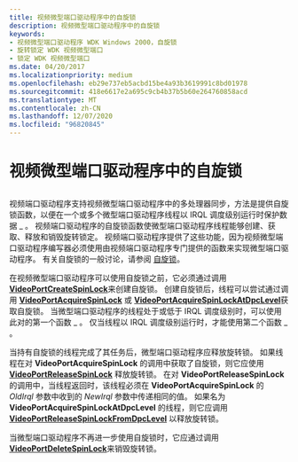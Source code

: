 ```yaml
---
title: 视频微型端口驱动程序中的自旋锁
description: 视频微型端口驱动程序中的自旋锁
keywords:
- 视频微型端口驱动程序 WDK Windows 2000，自旋锁
- 旋转锁定 WDK 视频微型端口
- 锁定 WDK 视频微型端口
ms.date: 04/20/2017
ms.localizationpriority: medium
ms.openlocfilehash: eb29e737eb5acbd15be4a93b3619991c8bd01978
ms.sourcegitcommit: 418e6617e2a695c9cb4b37b5b60e264760858acd
ms.translationtype: MT
ms.contentlocale: zh-CN
ms.lasthandoff: 12/07/2020
ms.locfileid: "96820845"
---
```

# <a name="spin-locks-in-video-miniport-drivers"></a>视频微型端口驱动程序中的自旋锁


## <span id="ddk_spin_locks_in_video_miniport_drivers_gg"></span><span id="DDK_SPIN_LOCKS_IN_VIDEO_MINIPORT_DRIVERS_GG"></span>


视频端口驱动程序支持视频微型端口驱动程序中的多处理器同步，方法是提供自旋锁函数，以便在一个或多个微型端口驱动程序线程以 IRQL 调度级别运行时保护数据 \_ 。 视频端口驱动程序的自旋锁函数使微型端口驱动程序线程能够创建、获取、释放和销毁旋转锁定。 视频端口驱动程序提供了这些功能，因为视频微型端口驱动程序编写器必须使用由视频端口驱动程序专门提供的函数来实现微型端口驱动程序。 有关自旋锁的一般讨论，请参阅 [自旋锁](../kernel/introduction-to-spin-locks.md)。

在视频微型端口驱动程序可以使用自旋锁之前，它必须通过调用 [**VideoPortCreateSpinLock**](/windows-hardware/drivers/ddi/video/nf-video-videoportcreatespinlock)来创建自旋锁。 创建自旋锁后，线程可以尝试通过调用 [**VideoPortAcquireSpinLock**](/previous-versions/ff570175(v=vs.85)) 或 [**VideoPortAcquireSpinLockAtDpcLevel**](/previous-versions/ff570176(v=vs.85))获取自旋锁。 当微型端口驱动程序的线程处于或低于 IRQL 调度级别时，可以使用此对的第一个函数 \_ 。 仅当线程以 IRQL 调度级别运行时，才能使用第二个函数 \_ 。

当持有自旋锁的线程完成了其任务后，微型端口驱动程序应释放旋转锁。 如果线程在对 **VideoPortAcquireSpinLock** 的调用中获取了自旋锁，则它应使用 [**VideoPortReleaseSpinLock**](/previous-versions/ff570357(v=vs.85)) 释放旋转锁。 在对 **VideoPortReleaseSpinLock** 的调用中，当线程返回时，该线程必须在 **VideoPortAcquireSpinLock** 的 *OldIrql* 参数中收到的 *NewIrql* 参数中传递相同的值。 如果名为 **VideoPortAcquireSpinLockAtDpcLevel** 的线程，则它应调用 [**VideoPortReleaseSpinLockFromDpcLevel**](/previous-versions/ff570358(v=vs.85)) 以释放旋转锁。

当微型端口驱动程序不再进一步使用自旋锁时，它应通过调用 [**VideoPortDeleteSpinLock**](/windows-hardware/drivers/ddi/video/nf-video-videoportdeletespinlock)来销毁旋转锁。

 

